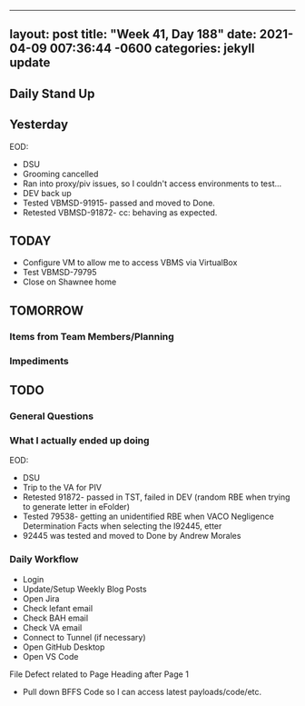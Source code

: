 
---
layout: post
title:  "Week 41, Day 188"
date:   2021-04-09 007:36:44 -0600
categories: jekyll update
---

## Daily Stand Up
## Yesterday
EOD: 
* DSU
* Grooming cancelled
* Ran into proxy/piv issues, so I couldn't access environments to test...
* DEV back up
* Tested VBMSD-91915- passed and moved to Done.
* Retested VBMSD-91872- cc: behaving as expected.

## TODAY
* Configure VM to allow me to access VBMS via VirtualBox
* Test VBMSD-79795
* Close on Shawnee home
## TOMORROW

### Items from Team Members/Planning

### Impediments

## TODO

### General Questions  

### What I actually ended up doing
EOD:
* DSU
* Trip to the VA for PIV
* Retested 91872- passed in TST, failed in DEV (random RBE when trying to generate letter in eFolder)
* Tested 79538- getting an unidentified RBE when VACO Negligence Determination Facts when selecting the l92445, etter
* 92445 was tested and moved to Done by Andrew Morales

### Daily Workflow
* Login
* Update/Setup Weekly Blog Posts
* Open Jira
* Check lefant email
* Check BAH email
* Check VA email
* Connect to Tunnel (if necessary)
* Open GitHub Desktop
* Open VS Code

File Defect related to Page Heading after Page 1
* Pull down BFFS Code so I can access latest payloads/code/etc.